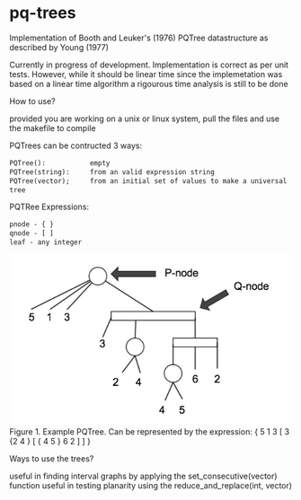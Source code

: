 pq-trees
========

Implementation of Booth and Leuker's (1976) PQTree datastructure as described by Young (1977)

Currently in progress of development. Implementation is correct as per unit tests. However, while it should be linear time since the implemetation was based on a linear time algorithm a rigourous time analysis is still to be done

How to use?

provided you are working on a unix or linux system, pull the files and use the makefile to compile

PQTrees can be contructed 3 ways:

    PQTree():           empty
    PQTree(string):     from an valid expression string
    PQTree(vector);     from an initial set of values to make a universal tree
    
PQTRee Expressions:

    pnode - { }
    qnode - [ ]
    leaf - any integer

![Alt text](tree_example.jpg "PQTree example")
Figure 1. Example PQTree. Can be represented by the expression: { 5 1 3 [ 3 {2 4 } [ { 4 5 } 6 2 ] ] }
    
Ways to use the trees?

useful in finding interval graphs by applying the set_consecutive(vector) function
useful in testing planarity using the reduce_and_replace(int, vector)

